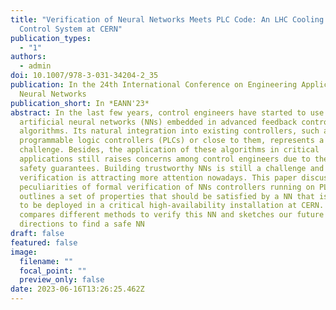 ```yaml
---
title: "Verification of Neural Networks Meets PLC Code: An LHC Cooling Tower
  Control System at CERN"
publication_types:
  - "1"
authors:
  - admin
doi: 10.1007/978-3-031-34204-2_35
publication: In the 24th International Conference on Engineering Applications of
  Neural Networks
publication_short: In *EANN'23*
abstract: In the last few years, control engineers have started to use
  artificial neural networks (NNs) embedded in advanced feedback control
  algorithms. Its natural integration into existing controllers, such as
  programmable logic controllers (PLCs) or close to them, represents a
  challenge. Besides, the application of these algorithms in critical
  applications still raises concerns among control engineers due to the lack of
  safety guarantees. Building trustworthy NNs is still a challenge and their
  verification is attracting more attention nowadays. This paper discusses the
  peculiarities of formal verification of NNs controllers running on PLCs. It
  outlines a set of properties that should be satisfied by a NN that is intended
  to be deployed in a critical high-availability installation at CERN. It
  compares different methods to verify this NN and sketches our future research
  directions to find a safe NN
draft: false
featured: false
image:
  filename: ""
  focal_point: ""
  preview_only: false
date: 2023-06-16T13:26:25.462Z
---
```

